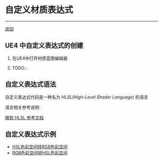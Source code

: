 # 自定义材质表达式

---

[返回](/repository/UnrealEngine/README.md#虚幻引擎)

## UE4 中自定义表达式的创建

1. 在UE4中打开材质蓝图编辑器

2. TODO...

## 自定义表达式语法

自定义表达式代码是一种名为 *HLSL(High-Level Shader Language)* 的语言

语言相关参考说明:

[微软 HLSL 参考文档](https://docs.microsoft.com/zh-cn/windows/win32/direct3dhlsl/dx-graphics-hlsl?redirectedfrom=MSDN)

## 自定义表达式示例

- [HSL色彩空间转RGB色彩空间](/repository/UnrealEngine/HSL色彩空间转RGB色彩空间.md#hsl-色彩空间转-rgb-色彩空间)
- [RGB色彩空间转HSL色彩空间](/repository/UnrealEngine/RGB色彩空间转HSL色彩空间.md#rgb-色彩空间转-hsl-色彩空间)